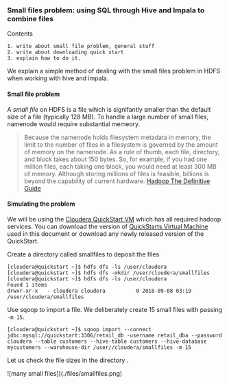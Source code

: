### Small files problem: using SQL through Hive and Impala to combine files

Contents

	1. write about small file problem, general stuff
	2. write about downloading quick start
	3. explain how to do it.
We explain a simple method of dealing with the small files problem in HDFS when working with hive and impala. 
#### Small file problem
A _small file_ on HDFS is a file which is signifantly smaller than the default size of a file (typically 128 MB). To handle a large number of small files, namenode would require substantial memeory. 

> Because the namenode holds filesystem metadata in memory, the limit to the number of files in a filesystem is governed by the amount of memory on the namenode. As a rule of thumb, each file, directory, and block takes about 150 bytes. So, for example, if you had one million files, each taking one block, you would need at least 300 MB of memory. Although storing millions of files is feasible, billions is beyond the capability of current hardware.
[Hadoop The Definitive Guide](https://www.amazon.co.uk/Hadoop-Definitive-Guide-Tom-White) 

#### Simulating the problem
We will be using the [Cloudera QuickStart VM](https://www.cloudera.com/documentation/enterprise/latest/topics/cloudera_quickstart_vm.html) which has all required hadoop services.  You can download  the version of [QuickStarts Virtual Machine](https://www.cloudera.com/downloads/quickstart_vms/5-13.html) used in this  document or download any newly released version of the QuickStart. 

Create a directory called smallfiles to deposit the files

```
[cloudera@quickstart ~]$ hdfs dfs -ls /user/cloudera
[cloudera@quickstart ~]$ hdfs dfs -mkdir /user/cloudera/smallfiles
[cloudera@quickstart ~]$ hdfs dfs -ls /user/cloudera
Found 1 items
drwxr-xr-x   - cloudera cloudera          0 2018-09-08 03:19 /user/cloudera/smallfiles
```

Use sqoop to import a file. We deliberately create 15 small files with passing `-m 15`.

```
[cloudera@quickstart ~]$ sqoop import --connect jdbc:mysql://quickstart:3306/retail_db -username retail_dba --password cloudera --table customers --hive-table customers --hive-database mycustomers --warehouse-dir /user//cloudera/smallfiles -m 15
```

Let us check the file sizes in the directory .

![many small files])(./files/smallfiles.png)

